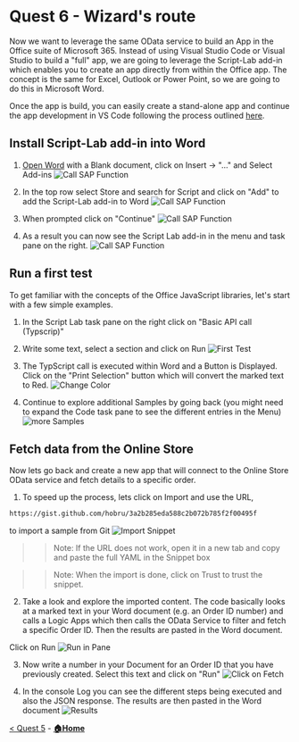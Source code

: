 # Quest 6 - Wizard's route
Now we want to leverage the same OData service to build an App in the Office suite of Microsoft 365. Instead of using Visual Studio Code or Visual Studio to build a "full" app, we are going to leverage the Script-Lab add-in which enables you to create an app directly from within the Office app. The concept is the same for Excel, Outlook or Power Point, so we are going to do this in Microsoft Word. 

Once the app is build, you can easily create a stand-alone app and continue the app development in VS Code following the process outlined [here](https://learn.microsoft.com/en-us/office/dev/add-ins/overview/create-an-office-add-in-from-script-lab). 


## Install Script-Lab add-in into Word
1) [Open Word](https://www.office.com/launch/word?auth=2) with a Blank document, click on Insert -> "..." and Select Add-ins
![Call SAP Function](/student/Quest6/Word-AddIns.jpg)

2) In the top row select Store and search for Script and click on "Add" to add the Script-Lab add-in to Word
![Call SAP Function](/student/Quest6/Word-ScritpLab.jpg)

3) When prompted click on "Continue"
![Call SAP Function](/student/Quest6/Word-Continue.jpg)

4) As a result you can now see the Script Lab add-in in the menu and task pane on the right. 
![Call SAP Function](/student/Quest6/Word-ScriptLabinOffice.jpg)

## Run a first test
To get familiar with the concepts of the Office JavaScript libraries, let's start with a few simple examples. 

1) In the Script Lab task pane on the right click on "Basic API call (Typscrip)"

2) Write some text, select a section and click on Run
![First Test](/student/Quest6/RunBasicAPI.jpg)

3) The TypScript call is executed within Word and a Button is Displayed. Click on the "Print Selection" button which will convert the marked text to Red. 
![Change Color](/student/Quest6/ClickPrintSelection.jpg)

3) Continue to explore additional Samples by going back (you might need to expand the Code task pane to see the different entries in the Menu)
![more Samples](Quest6/MoreSamples.jpg)


## Fetch data from the Online Store
Now lets go back and create a new app that will connect to the Online Store OData service and fetch details to a specific order. 

1) To speed up the process, lets click on Import and use the URL, 
```html
https://gist.github.com/hobru/3a2b285eda588c2b072b785f2f00495f
``` 
to import a sample from Git
![Import Snippet](Quest6/ImportSnippet.jpg)
>>Note: If the URL does not work, open it in a new tab and copy and paste the full YAML in the Snippet box

>>Note: When the import is done, click on Trust to trust the snippet. 


2) Take a look and explore the imported content. The code basically looks at a marked text in your Word document (e.g. an Order ID number) and calls a Logic Apps which then calls the OData Service to filter and fetch a specific Order ID. 
Then the results are pasted in the Word document. 

Click on Run 
![Run in Pane](Quest6/RunInThisPane.jpg)

3) Now write a number in your Document for an Order ID that you have previously created. Select this text and click on "Run"
![Click on Fetch](Quest6/ClickOnFetch.jpg)
 
4) In the console Log you can see the different steps being executed and also the JSON response. The results are then pasted in the Word document
![Results](Quest6/Results.jpg)





[< Quest 5](quest5.md) - **[🏠Home](../README.md)**
